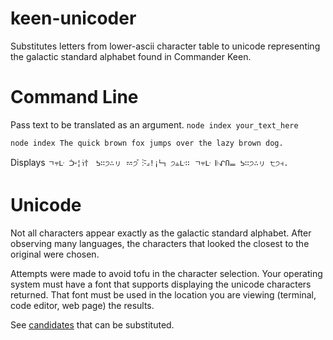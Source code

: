 # keen-unicoder

Substitutes letters from lower-ascii character table to unicode representing the galactic standard alphabet found in Commander Keen.

# Command Line

Pass text to be translated as an argument.
`node index your_text_here `

```bash
node index The quick brown fox jumps over the lazy brown dog.
```
Displays `ㄱ⫧ᒷ ᑑ⸚¦าํ忄 ᕊ∷੭∴ㇼ 𝌂੭ꜘ ⁝⸚⟓!¡𠃑 ੭⫨ᒷ∷ ㄱ⫧ᒷ 𝄆ᖋՈ𝍡 ᕊ∷੭∴ㇼ ੮੭⫞.`

# Unicode

Not all characters  appear exactly as the galactic standard alphabet. After observing many languages, the characters that looked the closest to the original were chosen.

Attempts were made to avoid tofu in the character selection. Your operating system must have a font that supports displaying the unicode characters returned. That font must be used in the location you are viewing (terminal, code editor, web page) the results.

See [candidates](./unicode.md) that can be substituted.
